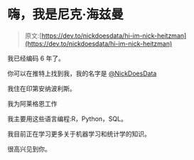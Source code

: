 # 嗨，我是尼克·海兹曼

> 原文:[https://dev.to/nickdoesdata/hi-im-nick-heitzman](https://dev.to/nickdoesdata/hi-im-nick-heitzman)

我已经编码 6 年了。

你可以在推特上找到我，我的名字是 [@NickDoesData](https://twitter.com/NickDoesData)

我住在印第安纳波利斯。

我为阿莱格恩工作

我主要用这些语言编程:R，Python，SQL。

我目前正在学习更多关于机器学习和统计学的知识。

很高兴见到你。